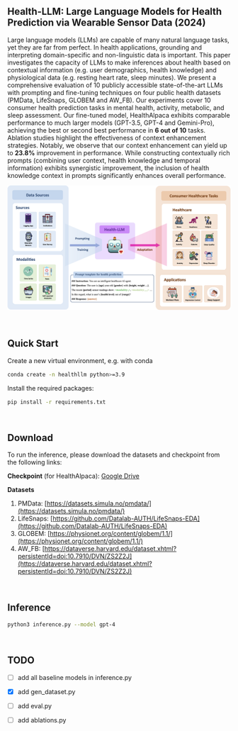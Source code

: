 
## Health-LLM: Large Language Models for Health Prediction via Wearable Sensor Data (2024)

Large language models (LLMs) are capable of many natural language tasks, yet they are far from perfect. In health applications, grounding and interpreting domain-specific and non-linguistic data is important. This paper investigates the capacity of LLMs to make inferences about health based on contextual information (e.g. user demographics, health knowledge) and physiological data (e.g. resting heart rate, sleep minutes). We present a comprehensive evaluation of 10 publicly accessible state-of-the-art LLMs with prompting and fine-tuning techniques on four public health datasets (PMData, LifeSnaps, GLOBEM and AW\_FB). Our experiments cover 10 consumer health prediction tasks in mental health, activity, metabolic, and sleep assessment. Our fine-tuned model, HealthAlpaca exhibits comparable performance to much larger models (GPT-3.5, GPT-4 and Gemini-Pro), achieving the best or second best performance in **6 out of 10** tasks. Ablation studies highlight the effectiveness of context enhancement strategies. Notably, we observe that our context enhancement can yield up to **23.8\%** improvement in performance. While constructing contextually rich prompts (combining user context, health knowledge and temporal information) exhibits synergistic improvement, the inclusion of health knowledge context in prompts significantly enhances overall performance.

<p align="center">
  <img width="900" src="framework.png">
</p>

<br>

## Quick Start

Create a new virtual environment, e.g. with conda

```bash
conda create -n healthllm python>=3.9
```

Install the required packages:
```bash
pip install -r requirements.txt
```

<br>

## Download

To run the inference, please download the datasets and checkpoint from the following links:

**Checkpoint** (for HealthAlpaca): [Google Drive](https://drive.google.com/drive/folders/1JgxlptRjoQLOO3Eg9zv_a8SajW-nYpiA?usp=sharing)

**Datasets**

1) PMData: [https://datasets.simula.no/pmdata/](https://datasets.simula.no/pmdata/)
2) LifeSnaps: [https://github.com/Datalab-AUTH/LifeSnaps-EDA](https://github.com/Datalab-AUTH/LifeSnaps-EDA)
3) GLOBEM: [https://physionet.org/content/globem/1.1/](https://physionet.org/content/globem/1.1/)
4) AW_FB: [https://dataverse.harvard.edu/dataset.xhtml?persistentId=doi:10.7910/DVN/ZS2Z2J](https://dataverse.harvard.edu/dataset.xhtml?persistentId=doi:10.7910/DVN/ZS2Z2J)

<br>

## Inference

```bash
python3 inference.py --model gpt-4
```

<br>

## TODO

- [ ] add all baseline models in inference.py
- [X] add gen_dataset.py
- [ ] add eval.py
- [ ] add ablations.py

